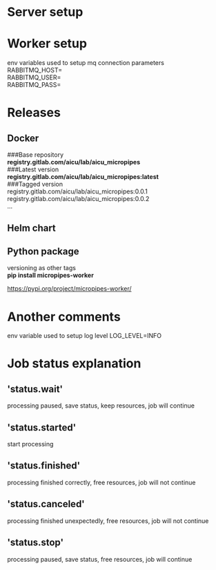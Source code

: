 # Server setup

# Worker setup

env variables used to setup mq connection parameters<br>
RABBITMQ_HOST=<br>
RABBITMQ_USER=<br>
RABBITMQ_PASS=<br>



# Releases
## Docker 
###Base repository<br>
<b>registry.gitlab.com/aicu/lab/aicu_micropipes</b><br>
###Latest version<br>
<b>registry.gitlab.com/aicu/lab/aicu_micropipes:latest</b><br>
###Tagged version<br>
registry.gitlab.com/aicu/lab/aicu_micropipes:0.0.1<br>
registry.gitlab.com/aicu/lab/aicu_micropipes:0.0.2<br>
...<br>

## Helm chart


## Python package
versioning as other tags<br> 
<b>pip install micropipes-worker</b>

https://pypi.org/project/micropipes-worker/

# Another comments


env variable used to setup log level
LOG_LEVEL=INFO

# Job status explanation
## 'status.wait' 
processing paused, save status, keep resources, job will continue
## 'status.started' 
start processing
## 'status.finished' 
processing finished correctly, free resources, job will not continue
## 'status.canceled' 
processing finished unexpectedly, free resources, job will not continue
##  'status.stop' 
processing paused, save status, free resources, job will continue